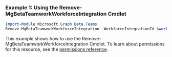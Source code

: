 ### Example 1: Using the Remove-MgBetaTeamworkWorkforceIntegration Cmdlet
```powershell
Import-Module Microsoft.Graph.Beta.Teams
Remove-MgBetaTeamworkWorkforceIntegration -WorkforceIntegrationId $workforceIntegrationId
```
This example shows how to use the Remove-MgBetaTeamworkWorkforceIntegration Cmdlet.
To learn about permissions for this resource, see the [permissions reference](/graph/permissions-reference).
